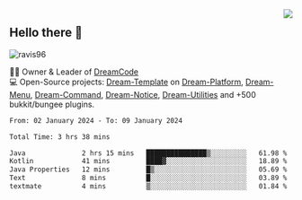 <img align='right' src="https://github-readme-stats.vercel.app/api?username=Ravis96&show_icons=true">

## Hello there 👋
<p align="left"> <img src="https://komarev.com/ghpvc/?username=ravis96&label=Profile%20views&color=0e75b6&style=flat" alt="ravis96" /> </p>

👨‍💻 Owner & Leader of [DreamCode](https://github.com/DreamPoland) <br>
💻 Open-Source projects: [Dream-Template](https://github.com/DreamPoland/dream-template) on [Dream-Platform](https://github.com/DreamPoland/dream-platform), [Dream-Menu](https://github.com/DreamPoland/dream-menu), [Dream-Command](https://github.com/DreamPoland/dream-command), [Dream-Notice](https://github.com/DreamPoland/dream-notice), [Dream-Utilities](https://github.com/DreamPoland/dream-utilities) and +500 bukkit/bungee plugins.

<!--START_SECTION:waka-->

```txt
From: 02 January 2024 - To: 09 January 2024

Total Time: 3 hrs 38 mins

Java              2 hrs 15 mins   ███████████████▒░░░░░░░░░   61.98 %
Kotlin            41 mins         ████▓░░░░░░░░░░░░░░░░░░░░   18.89 %
Java Properties   12 mins         █▒░░░░░░░░░░░░░░░░░░░░░░░   05.69 %
Text              8 mins          █░░░░░░░░░░░░░░░░░░░░░░░░   03.89 %
textmate          4 mins          ▒░░░░░░░░░░░░░░░░░░░░░░░░   01.84 %
```

<!--END_SECTION:waka-->
